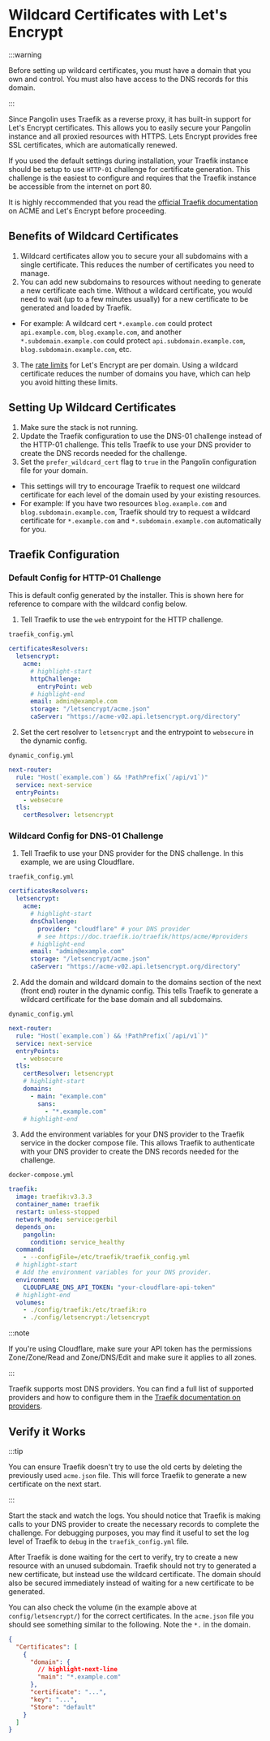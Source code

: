 # Wildcard Certificates with Let's Encrypt

:::warning

Before setting up wildcard certificates, you must have a domain that you own and control. You must also have access to the DNS records for this domain.

:::

Since Pangolin uses Traefik as a reverse proxy, it has built-in support for Let's Encrypt certificates. This allows you to easily secure your Pangolin instance and all proxied resources with HTTPS. Lets Encrypt provides free SSL certificates, which are automatically renewed.

If you used the default settings during installation, your Traefik instance should be setup to use `HTTP-01` challenge for certificate generation. This challenge is the easiest to configure and requires that the Traefik instance be accessible from the internet on port 80.

It is highly reccommended that you read the [official Traefik documentation](https://doc.traefik.io/traefik/https/acme/) on ACME and Let's Encrypt before proceeding.

## Benefits of Wildcard Certificates

1. Wildcard certificates allow you to secure your all subdomains with a single certificate. This reduces the number of certificates you need to manage.
2. You can add new subdomains to resources without needing to generate a new certificate each time. Without a wildcard certificate, you would need to wait (up to a few minutes usually) for a new certificate to be generated and loaded by Traefik.

- For example: A wildcard cert `*.example.com` could protect `api.example.com`, `blog.example.com`, and another `*.subdomain.example.com` could protect `api.subdomain.example.com`, `blog.subdomain.example.com`, etc.

3. The [rate limits](https://letsencrypt.org/docs/rate-limits/) for Let's Encrypt are per domain. Using a wildcard certificate reduces the number of domains you have, which can help you avoid hitting these limits.

## Setting Up Wildcard Certificates

1. Make sure the stack is not running.
2. Update the Traefik configuration to use the DNS-01 challenge instead of the HTTP-01 challenge. This tells Traefik to use your DNS provider to create the DNS records needed for the challenge.
3. Set the `prefer_wildcard_cert` flag to `true` in the Pangolin configuration file for your domain.

- This settings will try to encourage Traefik to request one wildcard certificate for each level of the domain used by your existing resources.
- For example: If you have two resources `blog.example.com` and `blog.subdomain.example.com`, Traefik should try to request a wildcard certificate for `*.example.com` and `*.subdomain.example.com` automatically for you.

## Traefik Configuration

### Default Config for HTTP-01 Challenge

This is default config generated by the installer. This is shown here for reference to compare with the wildcard config below.

1. Tell Traefik to use the `web` entrypoint for the HTTP challenge.

`traefik_config.yml`

```yaml
certificatesResolvers:
  letsencrypt:
    acme:
      # highlight-start
      httpChallenge:
        entryPoint: web
      # highlight-end
      email: admin@example.com
      storage: "/letsencrypt/acme.json"
      caServer: "https://acme-v02.api.letsencrypt.org/directory"
```

2. Set the cert resolver to `letsencrypt` and the entrypoint to `websecure` in the dynamic config.

`dynamic_config.yml`

```yaml
next-router:
  rule: "Host(`example.com`) && !PathPrefix(`/api/v1`)"
  service: next-service
  entryPoints:
    - websecure
  tls:
    certResolver: letsencrypt
```

### Wildcard Config for DNS-01 Challenge

1. Tell Traefik to use your DNS provider for the DNS challenge. In this example, we are using Cloudflare.

`traefik_config.yml`

```yaml
certificatesResolvers:
  letsencrypt:
    acme:
      # highlight-start
      dnsChallenge:
        provider: "cloudflare" # your DNS provider
        # see https://doc.traefik.io/traefik/https/acme/#providers
      # highlight-end
      email: "admin@example.com"
      storage: "/letsencrypt/acme.json"
      caServer: "https://acme-v02.api.letsencrypt.org/directory"
```

2. Add the domain and wildcard domain to the domains section of the next (front end) router in the dynamic config. This tells Traefik to generate a wildcard certificate for the base domain and all subdomains.

`dynamic_config.yml`

```yaml
next-router:
  rule: "Host(`example.com`) && !PathPrefix(`/api/v1`)"
  service: next-service
  entryPoints:
    - websecure
  tls:
    certResolver: letsencrypt
    # highlight-start
    domains:
      - main: "example.com"
        sans:
          - "*.example.com"
    # highlight-end
```

3. Add the environment variables for your DNS provider to the Traefik service in the docker compose file. This allows Traefik to authenticate with your DNS provider to create the DNS records needed for the challenge.

`docker-compose.yml`

```yaml
traefik:
  image: traefik:v3.3.3
  container_name: traefik
  restart: unless-stopped
  network_mode: service:gerbil
  depends_on:
    pangolin:
      condition: service_healthy
  command:
    - --configFile=/etc/traefik/traefik_config.yml
  # highlight-start
  # Add the environment variables for your DNS provider.
  environment:
    CLOUDFLARE_DNS_API_TOKEN: "your-cloudflare-api-token"
  # highlight-end
  volumes:
    - ./config/traefik:/etc/traefik:ro
    - ./config/letsencrypt:/letsencrypt
```

:::note

If you're using Cloudflare, make sure your API token has the permissions Zone/Zone/Read and Zone/DNS/Edit and make sure it applies to all zones.

:::

Traefik supports most DNS providers. You can find a full list of supported providers and how to configure them in the [Traefik documentation on providers](https://doc.traefik.io/traefik/https/acme/#providers).

## Verify it Works

:::tip

You can ensure Traefik doesn't try to use the old certs by deleting the previously used `acme.json` file. This will force Traefik to generate a new certificate on the next start.

:::

Start the stack and watch the logs. You should notice that Traefik is making calls to your DNS provider to create the necessary records to complete the challenge. For debugging purposes, you may find it useful to set the log level of Traefik to `debug` in the `traefik_config.yml` file.

After Traefik is done waiting for the cert to verify, try to create a new resource with an unused subdomain. Traefik should not try to generated a new certificate, but instead use the wildcard certificate. The domain should also be secured immediately instead of waiting for a new certificate to be generated.

You can also check the volume (in the example above at `config/letsencrypt/`) for the correct certificates. In the `acme.json` file you should see something similar to the following. Note the `*.` in the domain.

```json
{
  "Certificates": [
    {
      "domain": {
        // highlight-next-line
        "main": "*.example.com"
      },
      "certificate": "...",
      "key": "...",
      "Store": "default"
    }
  ]
}
```
